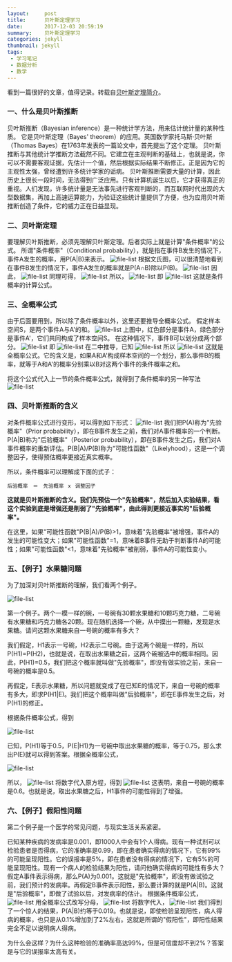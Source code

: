 ```yaml
---
layout:     post
title:      贝叶斯定理学习
date:       2017-12-03 20:59:19
summary:    贝叶斯定理学习
categories: jekyll
thumbnail: jekyll
tags:
 - 学习笔记
 - 数据分析
 - 数学
---
```


看到一篇很好的文章，值得记录。转载自[贝叶斯定理简介](http://www.ruanyifeng.com/blog/2011/08/bayesian_inference_part_one.html)。

### 一、什么是贝叶斯推断
贝叶斯推断（Bayesian inference）是一种统计学方法，用来估计统计量的某种性质。
它是贝叶斯定理（Bayes' theorem）的应用。英国数学家托马斯·贝叶斯（Thomas Bayes）在1763年发表的一篇论文中，首先提出了这个定理。
贝叶斯推断与其他统计学推断方法截然不同。它建立在主观判断的基础上，也就是说，你可以不需要客观证据，先估计一个值，然后根据实际结果不断修正。正是因为它的主观性太强，曾经遭到许多统计学家的诟病。
贝叶斯推断需要大量的计算，因此历史上很长一段时间，无法得到广泛应用。只有计算机诞生以后，它才获得真正的重视。人们发现，许多统计量是无法事先进行客观判断的，而互联网时代出现的大型数据集，再加上高速运算能力，为验证这些统计量提供了方便，也为应用贝叶斯推断创造了条件，它的威力正在日益显现。
### 二、贝叶斯定理
要理解贝叶斯推断，必须先理解贝叶斯定理。后者实际上就是计算"条件概率"的公式。
所谓"条件概率"（Conditional probability），就是指在事件B发生的情况下，事件A发生的概率，用P(A|B)来表示。
![file-list](/../MySitePicture/2017-12-03-20-36/001.jpg)
根据文氏图，可以很清楚地看到在事件B发生的情况下，事件A发生的概率就是P(A∩B)除以P(B)。
![file-list](/../MySitePicture/2017-12-03-20-36/002.png)
因此，
![file-list](/../MySitePicture/2017-12-03-20-36/003.png)
同理可得，
![file-list](/../MySitePicture/2017-12-03-20-36/004.png)
所以，
![file-list](/../MySitePicture/2017-12-03-20-36/005.png)
即
![file-list](/../MySitePicture/2017-12-03-20-36/006.png)
这就是条件概率的计算公式。
### 三、全概率公式
由于后面要用到，所以除了条件概率以外，这里还要推导全概率公式。
假定样本空间S，是两个事件A与A'的和。
![file-list](/../MySitePicture/2017-12-03-20-36/007.jpg)
上图中，红色部分是事件A，绿色部分是事件A'，它们共同构成了样本空间S。
在这种情况下，事件B可以划分成两个部分。
![file-list](/../MySitePicture/2017-12-03-20-36/008.jpg)
即
![file-list](/../MySitePicture/2017-12-03-20-36/009.png)
在二中推导，已知
![file-list](/../MySitePicture/2017-12-03-20-36/010.png)
所以
![file-list](/../MySitePicture/2017-12-03-20-36/011.png)
这就是全概率公式。它的含义是，如果A和A'构成样本空间的一个划分，那么事件B的概率，就等于A和A'的概率分别乘以B对这两个事件的条件概率之和。

将这个公式代入上一节的条件概率公式，就得到了条件概率的另一种写法
![file-list](/../MySitePicture/2017-12-03-20-36/012.png)
### 四、贝叶斯推断的含义

对条件概率公式进行变形，可以得到如下形式：
![file-list](/../MySitePicture/2017-12-03-20-36/013.png)
我们把P(A)称为"先验概率"（Prior probability），即在B事件发生之前，我们对A事件概率的一个判断。P(A|B)称为"后验概率"（Posterior probability），即在B事件发生之后，我们对A事件概率的重新评估。P(B|A)/P(B)称为"可能性函数"（Likelyhood），这是一个调整因子，使得预估概率更接近真实概率。

所以，条件概率可以理解成下面的式子：

```
后验概率　＝　先验概率 ｘ 调整因子
```

**这就是贝叶斯推断的含义。我们先预估一个"先验概率"，然后加入实验结果，看这个实验到底是增强还是削弱了"先验概率"，由此得到更接近事实的"后验概率"。**

在这里，如果"可能性函数"P(B|A)/P(B)>1，意味着"先验概率"被增强，事件A的发生的可能性变大；如果"可能性函数"=1，意味着B事件无助于判断事件A的可能性；如果"可能性函数"<1，意味着"先验概率"被削弱，事件A的可能性变小。

### 五、【例子】水果糖问题

为了加深对贝叶斯推断的理解，我们看两个例子。

![file-list](/../MySitePicture/2017-12-03-20-36/014.png)

第一个例子。两个一模一样的碗，一号碗有30颗水果糖和10颗巧克力糖，二号碗有水果糖和巧克力糖各20颗。现在随机选择一个碗，从中摸出一颗糖，发现是水果糖。请问这颗水果糖来自一号碗的概率有多大？

我们假定，H1表示一号碗，H2表示二号碗。由于这两个碗是一样的，所以P(H1)=P(H2)，也就是说，在取出水果糖之前，这两个碗被选中的概率相同。因此，P(H1)=0.5，我们把这个概率就叫做"先验概率"，即没有做实验之前，来自一号碗的概率是0.5。

再假定，E表示水果糖，所以问题就变成了在已知E的情况下，来自一号碗的概率有多大，即求P(H1|E)。我们把这个概率叫做"后验概率"，即在E事件发生之后，对P(H1)的修正。

根据条件概率公式，得到

![file-list](/../MySitePicture/2017-12-03-20-36/015.png)

已知，P(H1)等于0.5，P(E|H1)为一号碗中取出水果糖的概率，等于0.75，那么求出P(E)就可以得到答案。根据全概率公式，

![file-list](/../MySitePicture/2017-12-03-20-36/016.png)

所以，
![file-list](/../MySitePicture/2017-12-03-20-36/017.png)
将数字代入原方程，得到
![file-list](/../MySitePicture/2017-12-03-20-36/018.png)
这表明，来自一号碗的概率是0.6。也就是说，取出水果糖之后，H1事件的可能性得到了增强。

### 六、【例子】假阳性问题

第二个例子是一个医学的常见问题，与现实生活关系紧密。

已知某种疾病的发病率是0.001，即1000人中会有1个人得病。现有一种试剂可以检验患者是否得病，它的准确率是0.99，即在患者确实得病的情况下，它有99%的可能呈现阳性。它的误报率是5%，即在患者没有得病的情况下，它有5%的可能呈现阳性。现有一个病人的检验结果为阳性，请问他确实得病的可能性有多大？
假定A事件表示得病，那么P(A)为0.001。这就是"先验概率"，即没有做试验之前，我们预计的发病率。再假定B事件表示阳性，那么要计算的就是P(A|B)。这就是"后验概率"，即做了试验以后，对发病率的估计。
根据条件概率公式，
![file-list](/../MySitePicture/2017-12-03-20-36/013.png)
用全概率公式改写分母，
![file-list](/../MySitePicture/2017-12-03-20-36/019.png)
将数字代入，
![file-list](/../MySitePicture/2017-12-03-20-36/020.png)
我们得到了一个惊人的结果，P(A|B)约等于0.019。也就是说，即使检验呈现阳性，病人得病的概率，也只是从0.1%增加到了2%左右。这就是所谓的"假阳性"，即阳性结果完全不足以说明病人得病。

为什么会这样？为什么这种检验的准确率高达99%，但是可信度却不到2%？答案是与它的误报率太高有关。